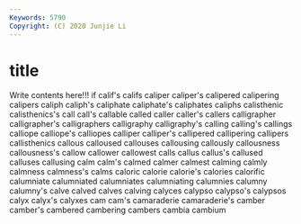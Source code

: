 ```yaml
---
Keywords: 5790
Copyright: (C) 2020 Junjie Li
---
```


# title

Write contents here!!!
if 
calif's 
califs 
caliper 
caliper's 
calipered
calipering 
calipers 
caliph 
caliph's 
caliphate 
caliphate's 
caliphates 
caliphs 
calisthenic 
calisthenics's
call 
call's 
callable 
called 
caller 
caller's 
callers 
calligrapher 
calligrapher's 
calligraphers
calligraphy 
calligraphy's 
calling 
calling's 
callings 
calliope 
calliope's 
calliopes 
calliper 
calliper's
callipered 
callipering 
callipers 
callisthenics 
callous 
calloused 
callouses 
callousing 
callously 
callousness
callousness's 
callow 
callower 
callowest 
calls 
callus 
callus's 
callused 
calluses 
callusing
calm 
calm's 
calmed 
calmer 
calmest 
calming 
calmly 
calmness 
calmness's 
calms
caloric 
calorie 
calorie's 
calories 
calorific 
calumniate 
calumniated 
calumniates 
calumniating 
calumnies
calumny 
calumny's 
calve 
calved 
calves 
calving 
calyces 
calypso 
calypso's 
calypsos
calyx 
calyx's 
calyxes 
cam 
cam's 
camaraderie 
camaraderie's 
camber 
camber's 
cambered
cambering 
cambers 
cambia 
cambium 
